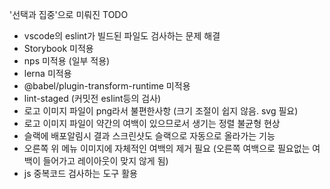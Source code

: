 '선택과 집중'으로 미뤄진 TODO

- vscode의 eslint가 빌드된 파일도 검사하는 문제 해결
- Storybook 미적용
- nps 미적용 (일부 적용)
- lerna 미적용
- @babel/plugin-transform-runtime 미적용
- lint-staged (커밋전 eslint등의 검사)
- 로고 이미지 파일이 png라서 불편한사항 (크기 조절이 쉽지 않음. svg 필요)
- 로고 이미지 파일이 약간의 여백이 있으므로서 생기는 정렬 불균형 현상
- 슬랙에 배포알림시 결과 스크린샷도 슬랙으로 자동으로 올라가는 기능
- 오른쪽 위 메뉴 이미지에 자체적인 여백의 제거 필요 (오른쪽 여백으로 필요없는 여백이 들어가고 레이아웃이 맞지 않게 됨)
- js 중복코드 검사하는 도구 활용